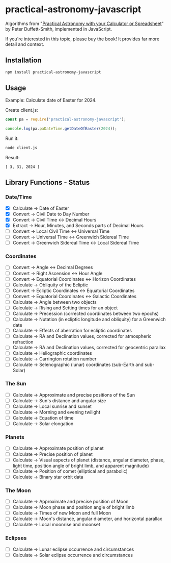 # practical-astronomy-javascript

Algorithms from "[Practical Astronomy with your Calculator or Spreadsheet](https://www.amazon.com/Practical-Astronomy-your-Calculator-Spreadsheet/dp/1108436072)" by Peter Duffett-Smith, implemented in JavaScript.

If you're interested in this topic, please buy the book! It provides far more detail and context.

## Installation

```bash
npm install practical-astronomy-javascript
```

## Usage

Example: Calculate date of Easter for 2024.

Create client.js:

```javascript
const pa = require('practical-astronomy-javascript');

console.log(pa.paDateTime.getDateOfEaster(2024));
```

Run it:

```bash
node client.js
```

Result:

```
[ 3, 31, 2024 ]
```

## Library Functions - Status

### Date/Time

- [x] Calculate -> Date of Easter
- [x] Convert -> Civil Date to Day Number
- [x] Convert -> Civil Time <-> Decimal Hours
- [x] Extract -> Hour, Minutes, and Seconds parts of Decimal Hours
- [ ] Convert -> Local Civil Time <-> Universal Time
- [ ] Convert -> Universal Time <-> Greenwich Sidereal Time
- [ ] Convert -> Greenwich Sidereal Time <-> Local Sidereal Time

### Coordinates

- [ ] Convert -> Angle <-> Decimal Degrees
- [ ] Convert -> Right Ascension <-> Hour Angle
- [ ] Convert -> Equatorial Coordinates <-> Horizon Coordinates
- [ ] Calculate -> Obliquity of the Ecliptic
- [ ] Convert -> Ecliptic Coordinates <-> Equatorial Coordinates
- [ ] Convert -> Equatorial Coordinates <-> Galactic Coordinates
- [ ] Calculate -> Angle between two objects
- [ ] Calculate -> Rising and Setting times for an object
- [ ] Calculate -> Precession (corrected coordinates between two epochs)
- [ ] Calculate -> Nutation (in ecliptic longitude and obliquity) for a Greenwich date
- [ ] Calculate -> Effects of aberration for ecliptic coordinates
- [ ] Calculate -> RA and Declination values, corrected for atmospheric refraction
- [ ] Calculate -> RA and Declination values, corrected for geocentric parallax
- [ ] Calculate -> Heliographic coordinates
- [ ] Calculate -> Carrington rotation number
- [ ] Calculate -> Selenographic (lunar) coordinates (sub-Earth and sub-Solar)

### The Sun

- [ ] Calculate -> Approximate and precise positions of the Sun
- [ ] Calculate -> Sun's distance and angular size
- [ ] Calculate -> Local sunrise and sunset
- [ ] Calculate -> Morning and evening twilight
- [ ] Calculate -> Equation of time
- [ ] Calculate -> Solar elongation

### Planets

- [ ] Calculate -> Approximate position of planet
- [ ] Calculate -> Precise position of planet
- [ ] Calculate -> Visual aspects of planet (distance, angular diameter, phase, light time, position angle of bright limb, and apparent magnitude)
- [ ] Calculate -> Position of comet (elliptical and parabolic)
- [ ] Calculate -> Binary star orbit data

### The Moon

- [ ] Calculate -> Approximate and precise position of Moon
- [ ] Calculate -> Moon phase and position angle of bright limb
- [ ] Calculate -> Times of new Moon and full Moon
- [ ] Calculate -> Moon's distance, angular diameter, and horizontal parallax
- [ ] Calculate -> Local moonrise and moonset

### Eclipses

- [ ] Calculate -> Lunar eclipse occurrence and circumstances
- [ ] Calculate -> Solar eclipse occurrence and circumstances
